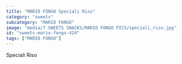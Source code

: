 ```yaml
---
title: "MARIO FONGO Speciali Riso"
category: "sweets"
subcategory: "MARIO FONGO"
image: "media/7 SWEETS SNACKS/MARIO FONGO PICS/speciali_riso.jpg"
id: "sweets-mario-fongo-424"
tags: ["MARIO FONGO"]
---
```


Speciali Riso
